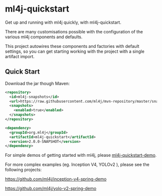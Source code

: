 # ml4j-quickstart

Get up and running with ml4j quickly, with ml4j-quickstart.

There are many customisations possible with the configuration of the various
ml4j components and defaults.

This project autowires these components and factories with default settings, so
you can get starting working with the project with a single artifact import.

## Quick Start ##

Download the jar though Maven:

```xml
<repository>
  <id>ml4j-snapshots</id>
  <url>https://raw.githubusercontent.com/ml4j/mvn-repository/master/snapshots</url>	
  <snapshots>
    <enabled>true</enabled>
  </snapshots>
</repository>
```

```xml
<dependency>
  <groupId>org.ml4j</groupId>
  <artifactId>ml4j-quickstart</artifactId>
  <version>2.0.0-SNAPSHOT</version>
</dependency>
```

For simple demos of getting started with ml4j, please <a href="https://github.com/ml4j/ml4j-quickstart-demo">ml4j-quickstart-demo</a>.

For more complex examples (eg. Inception V4,  YOLOv2 ), please see the following projects:

https://github.com/ml4j/inception-v4-spring-demo

https://github.com/ml4j/yolo-v2-spring-demo


